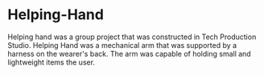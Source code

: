 # Helping-Hand
Helping hand was a group project that was constructed in Tech Production Studio. Helping Hand was a mechanical arm that was supported by a harness on the wearer's back. The arm was capable of holding small and lightweight items the user.
